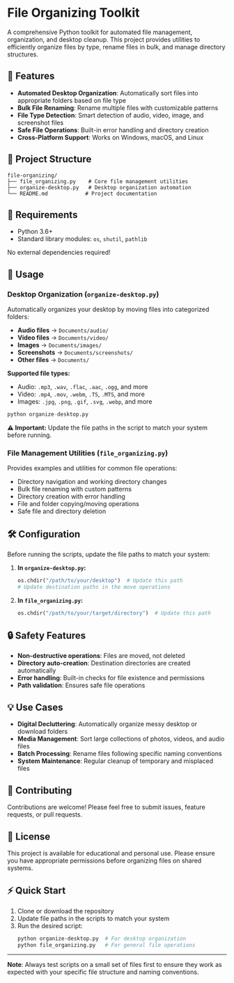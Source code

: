 # File Organizing Toolkit

A comprehensive Python toolkit for automated file management, organization, and desktop cleanup. This project provides utilities to efficiently organize files by type, rename files in bulk, and manage directory structures.

## 🚀 Features

- **Automated Desktop Organization**: Automatically sort files into appropriate folders based on file type
- **Bulk File Renaming**: Rename multiple files with customizable patterns
- **File Type Detection**: Smart detection of audio, video, image, and screenshot files
- **Safe File Operations**: Built-in error handling and directory creation
- **Cross-Platform Support**: Works on Windows, macOS, and Linux

## 📁 Project Structure

```
file-organizing/
├── file_organizing.py    # Core file management utilities
├── organize-desktop.py   # Desktop organization automation
└── README.md            # Project documentation
```

## 🔧 Requirements

- Python 3.6+
- Standard library modules: `os`, `shutil`, `pathlib`

No external dependencies required!

## 📖 Usage

### Desktop Organization (`organize-desktop.py`)

Automatically organizes your desktop by moving files into categorized folders:

- **Audio files** → `Documents/audio/`
- **Video files** → `Documents/video/`
- **Images** → `Documents/images/`
- **Screenshots** → `Documents/screenshots/`
- **Other files** → `Documents/`

**Supported file types:**
- Audio: `.mp3`, `.wav`, `.flac`, `.aac`, `.ogg`, and more
- Video: `.mp4`, `.mov`, `.webm`, `.TS`, `.MTS`, and more
- Images: `.jpg`, `.png`, `.gif`, `.svg`, `.webp`, and more

```python
python organize-desktop.py
```

**⚠️ Important:** Update the file paths in the script to match your system before running.

### File Management Utilities (`file_organizing.py`)

Provides examples and utilities for common file operations:

- Directory navigation and working directory changes
- Bulk file renaming with custom patterns
- Directory creation with error handling
- File and folder copying/moving operations
- Safe file and directory deletion

## 🛠️ Configuration

Before running the scripts, update the file paths to match your system:

1. **In `organize-desktop.py`:**
   ```python
   os.chdir("/path/to/your/desktop")  # Update this path
   # Update destination paths in the move operations
   ```

2. **In `file_organizing.py`:**
   ```python
   os.chdir("/path/to/your/target/directory")  # Update this path
   ```

## 🔒 Safety Features

- **Non-destructive operations**: Files are moved, not deleted
- **Directory auto-creation**: Destination directories are created automatically
- **Error handling**: Built-in checks for file existence and permissions
- **Path validation**: Ensures safe file operations

## 💡 Use Cases

- **Digital Decluttering**: Automatically organize messy desktop or download folders
- **Media Management**: Sort large collections of photos, videos, and audio files
- **Batch Processing**: Rename files following specific naming conventions
- **System Maintenance**: Regular cleanup of temporary and misplaced files

## 🤝 Contributing

Contributions are welcome! Please feel free to submit issues, feature requests, or pull requests.

## 📄 License

This project is available for educational and personal use. Please ensure you have appropriate permissions before organizing files on shared systems.

## ⚡ Quick Start

1. Clone or download the repository
2. Update file paths in the scripts to match your system
3. Run the desired script:
   ```bash
   python organize-desktop.py  # For desktop organization
   python file_organizing.py   # For general file operations
   ```

---

**Note**: Always test scripts on a small set of files first to ensure they work as expected with your specific file structure and naming conventions.